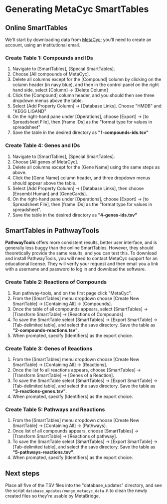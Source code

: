 # Generating MetaCyc SmartTables


## Online SmartTables
We'll start by downloading data from [MetaCyc](metacyc.org); you'll need to 
create an account, using an institutional email.


### Create Table 1: Compounds and IDs

1. Navigate to [SmartTables], [Special SmartTables].
2. Choose [All compounds of MetaCyc].
3. Delete all columns except for the [Compound] column by clicking on the column
header (in navy blue), and then in the control panel on the right hand side,
select [Column] -> [Delete Column]
4. Click the [Compound] column header, and you should then see three dropdown
menus above the table.
5. Select [Add Property Column] -> [Database Links]. Choose "HMDB" and "KEGG
LIGAND"
6. On the right-hand pane under [Operations], choose [Export] -> [to Spreadsheet
File], then [frame IDs] as the "format type for values in spreadsheet"
7. Save the table in the desired directory as **"1-compounds-ids.tsv"**


### Create Table 4: Genes and IDs

1. Navigate to [SmartTables], [Special SmartTables].
2. Choose [All genes of MetaCyc].
3. Delete all columns except for the [Gene Name] using the same steps as above.
4. Click the [Gene Name] column header, and three
dropdown menus should appear above the table.
5. Select [Add Property Column] -> [Database Links], then choose [Ensembl Human]
and [GeneCards].
6. On the right-hand pane under [Operations], choose [Export] -> [to Spreadsheet
File], then [frame IDs] as the "format type for values in spreadsheet".
7. Save the table in the desired directory as **"4-genes-ids.tsv"**


## SmartTables in PathwayTools

**PathwayTools** offers more consistent results, better user interface, and
is generally less buggy than the online SmartTables. However, they should
theoretically provide the same results, and you can test this. To download and
install PathwayTools, you will need to contact MetaCyc support for an
educational license. They will verify your request and then email you a link
with a username and password to log in and download the software.


### Create Table 2: Reactions of Compounds

1. Run pathway-tools, and on the first page click "MetaCyc".
2. From the [SmartTables] menu dropdown choose [Create New SmartTable] ->
[Containing All] -> [Compounds].
3. Once the table of all compounds appears, select [SmartTables] -> [Transform 
SmartTable] -> [Reactions of Compounds].
4. To save the SmartTable select [SmartTables] -> [Export SmartTable] ->
[Tab-delimited table], and select the save directory. Save the table as
**"2-compounds-reactions.tsv"**.
5. When prompted, specify [Identifiers] as the export choice.


### Create Table 3: Genes of Reactions

1. From the [SmartTables] menu dropdown choose [Create New SmartTable] ->
[Containing All] -> [Reactions].
2. Once the list fo all reactions appears, choose [SmartTables] -> [Transform 
SmartTable] -> [Genes of a Reaction].
3. To save the SmartTable select [SmartTables] -> [Export SmartTable] ->
[Tab-delimited table], and select the save directory. Save the table as
**"3-reactions-genes.tsv"**.
4. When prompted, specify [Identifiers] as the export choice.


### Create Table 5: Pathways and Reactions

1. From the [SmartTables] menu dropdown choose [Create New SmartTable] -> 
[Containing All] -> [Pathways].
2. Once list of all compounds appears, choose [SmartTables] -> [Transform 
SmartTable] -> [Reactions of pathway].
3. To save the SmartTable select [SmartTables] -> [Export SmartTable] ->
[Tab-delimited table], and select the save directory. Save the table as
**"5-pathways-reactions.tsv"**.
4. When prompted, specify [Identifiers] as the export choice.


## Next steps
Place all five of the TSV files into the "database_updates" directory, and see
the script `database_updates/munge_metacyc_data.R` to clean the newly
created files so they're usable by MetaBridge.
